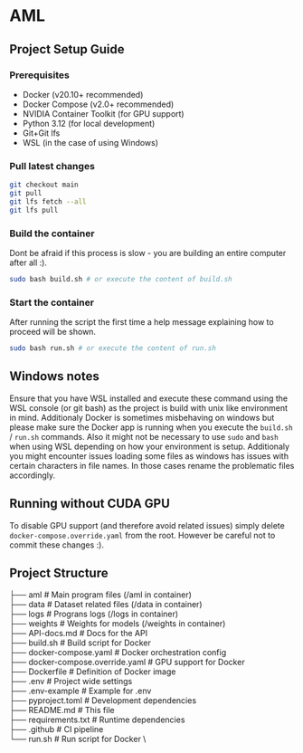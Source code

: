 # AML

## Project Setup Guide

### Prerequisites

-   Docker (v20.10+ recommended)
-   Docker Compose (v2.0+ recommended)
-   NVIDIA Container Toolkit (for GPU support)
-   Python 3.12 (for local development)
-   Git+Git lfs
-   WSL (in the case of using Windows)

### Pull latest changes
```bash
git checkout main
git pull
git lfs fetch --all
git lfs pull
```

### Build the container
Dont be afraid if this process is slow - you are building an entire computer after all :).

```bash
sudo bash build.sh # or execute the content of build.sh
```

### Start the container
After running the script the first time a help message explaining how to proceed will be shown.

```bash
sudo bash run.sh # or execute the content of run.sh
```

## Windows notes
Ensure that you have WSL installed and execute these command using the WSL console (or git bash) as the project is build with unix like environment in mind. Additionaly Docker is sometimes misbehaving on windows but please make sure the Docker app is running when you execute the `build.sh` / `run.sh` commands. Also it might not be necessary to use `sudo` and `bash` when using WSL depending on how your environment is setup. Additionaly you might encounter issues loading some files as windows has issues with certain characters in file names. In those cases rename the problematic files accordingly.

## Running without CUDA GPU
To disable GPU support (and therefore avoid related issues) simply delete `docker-compose.override.yaml` from the root. However be careful not to commit these changes :).

## Project Structure

├── aml # Main program files (/aml in container) \
├── data # Dataset related files (/data in container) \
├── logs # Prograns logs (/logs in container) \
├── weights # Weights for models (/weights in container) \
├── API-docs.md # Docs for the API \
├── build.sh # Build script for Docker \
├── docker-compose.yaml # Docker orchestration config \
├── docker-compose.override.yaml # GPU support for Docker \
├── Dockerfile # Definition of Docker image \
├── .env # Project wide settings \
├── .env-example # Example for .env \
├── pyproject.toml # Development dependencies \
├── README.md # This file \
├── requirements.txt # Runtime dependencies \
├── .github # CI pipeline \
└── run.sh # Run script for Docker \